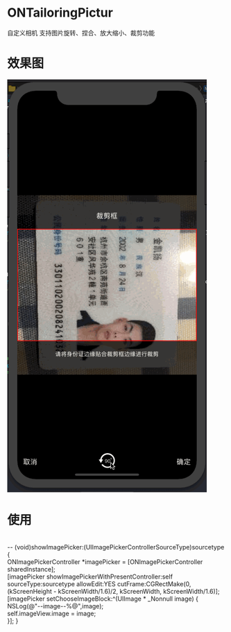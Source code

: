# ONTailoringPictur

自定义相机
支持图片旋转、捏合、放大缩小、裁剪功能

# 效果图
![image](https://github.com/MrJalen/ONTailoringPicture/raw/master/ONTailoringPicture/ONTailoringPicture/123.gif)

# 使用
</br>
-- (void)showImagePicker:(UIImagePickerControllerSourceType)sourcetype {</br>
	ONImagePickerController *imagePicker = [ONImagePickerController sharedInstance];</br>
	[imagePicker showImagePickerWithPresentController:self sourceType:sourcetype allowEdit:YES cutFrame:CGRectMake(0, (kScreenHeight - kScreenWidth/1.6)/2, kScreenWidth, kScreenWidth/1.6)];</br>
	[imagePicker setChooseImageBlock:^(UIImage * _Nonnull image) {</br>
		NSLog(@"--image--%@",image);</br>
		self.imageView.image = image;</br>
	}];
}

